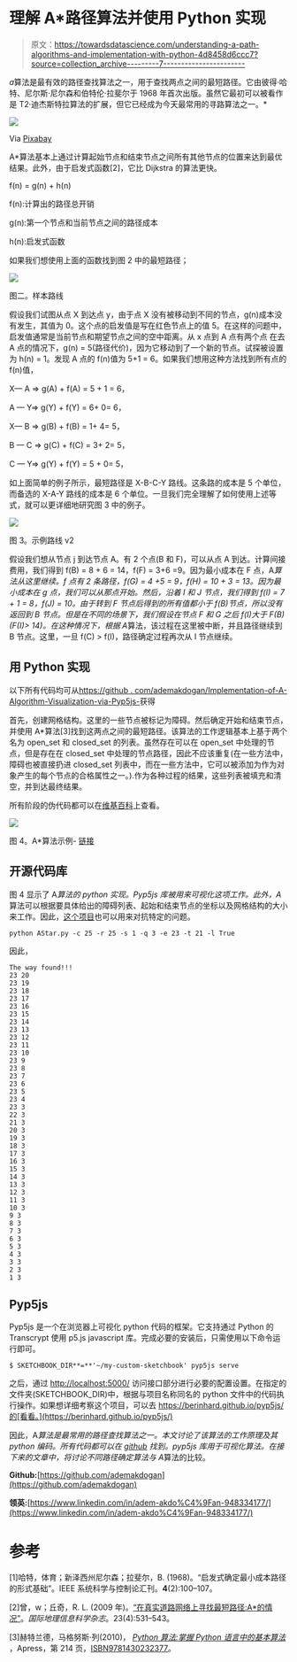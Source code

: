 # 理解 A*路径算法并使用 Python 实现

> 原文：<https://towardsdatascience.com/understanding-a-path-algorithms-and-implementation-with-python-4d8458d6ccc7?source=collection_archive---------7----------------------->

*a*算法是最有效的路径查找算法之一，用于查找两点之间的最短路径。它由彼得·哈特、尼尔斯·尼尔森和伯特伦·拉斐尔于 1968 年首次出版。虽然它最初可以被看作是 T2·迪杰斯特拉算法的扩展，但它已经成为今天最常用的寻路算法之一。*

![](img/bb704ce466ae4e5ffcf5d7ad31891c61.png)

Via [Pixabay](https://pixabay.com/photos/forest-wood-log-nature-brown-tree-1500482/)

A*算法基本上通过计算起始节点和结束节点之间所有其他节点的位置来达到最优结果。此外，由于启发式函数[2]，它比 Dijkstra 的算法更快。

f(n) = g(n) + h(n)

f(n):计算出的路径总开销

g(n):第一个节点和当前节点之间的路径成本

h(n):启发式函数

如果我们想使用上面的函数找到图 2 中的最短路径；

![](img/d666c0172b8463634b42922897e9ffcf.png)

图二。样本路线

假设我们试图从点 X 到达点 y，由于点 X 没有被移动到不同的节点，g(n)成本没有发生，其值为 0。这个点的启发值是写在红色节点上的值 5。在这样的问题中，启发值通常是当前节点和期望节点之间的空中距离。从 x 点到 A 点有两个点
在去 A 点的情况下，g(n) = 5(路径代价)，因为它移动到了一个新的节点。试探被设置为 h(n) = 1。发现 A 点的 f(n)值为 5+1 = 6。如果我们想用这种方法找到所有点的 f(n)值，

X— A => g(A) + f(A) = 5 + 1 = 6，

A — Y=> g(Y) + f(Y) = 6+ 0= 6，

X— B => g(B) + f(B) = 1+ 4= 5，

B — C => g(C) + f(C) = 3+ 2= 5，

C — Y=> g(Y) + f(Y) = 5 + 0= 5，

如上面简单的例子所示，最短路径是 X-B-C-Y 路线。这条路的成本是 5 个单位，而备选的 X-A-Y 路线的成本是 6 个单位。一旦我们完全理解了如何使用上述等式，就可以更详细地研究图 3 中的例子。

![](img/3757ff560291ad92c5bf9556d5a0f951.png)

图 3。示例路线 v2

假设我们想从节点 j 到达节点 A。有 2 个点(B 和 F)，可以从点 A 到达。计算间接费用，我们得到 f(B) = 8 + 6 = 14，f(F) = 3+6 =9。因为最小成本在 F 点，A*算法从这里继续。f 点有 2 条路径，f(G) = 4 +5 = 9，f(H) = 10 + 3 = 13。因为最小成本在 g 点，我们可以从那点开始。然后，沿着 I 和 J 节点，我们得到 f(I) = 7 + 1 = 8，f(J) = 10。由于转到 F 节点后得到的所有值都小于 f(B)节点，所以没有返回到 B 节点。但是在不同的场景下，我们假设在节点 F 和 G 之后 f(I)大于 F(B)(F(I)> 14)。在这种情况下，根据 A*算法，该过程在这里被中断，并且路径继续到 B 节点。这里，一旦 f(C) > f(I)，路径确定过程再次从 I 节点继续。

## 用 Python 实现

以下所有代码均可从[https://github . com/ademakdogan/Implementation-of-A-Algorithm-Visualization-via-Pyp5js-](https://github.com/ademakdogan/Implementation-of-A-Algorithm-Visualization-via-Pyp5js-)获得

首先，创建网格结构。这里的一些节点被标记为障碍。然后确定开始和结束节点，并使用 A*算法[3]找到这两点之间的最短路径。该算法的工作逻辑基本上基于两个名为 open_set 和 closed_set 的列表。虽然存在可以在 open_set 中处理的节点，但是存在在 closed_set 中处理的节点路径，因此不应该重复(在一些方法中，障碍也被直接扔进 closed_set 列表中，而在一些方法中，它可以被添加为作为对象产生的每个节点的合格属性之一。).作为各种过程的结果，这些列表被填充和清空，并到达最终结果。

所有阶段的伪代码都可以在[维基百科](https://en.wikipedia.org/wiki/A*_search_algorithm)上查看。

![](img/882be146ceae81d14620dccbb51ca240.png)

图 4。A*算法示例- [链接](https://github.com/ademakdogan/Implementation-of-A-Algorithm-Visualization-via-Pyp5js-)

## 开源代码库

图 4 显示了 A*算法的 python 实现。Pyp5js 库被用来可视化这项工作。此外，A*算法可以根据要具体给出的障碍列表、起始和结束节点的坐标以及网格结构的大小来工作。因此，[这个项目](https://github.com/ademakdogan/Implementation-of-A-Algorithm-Visualization-via-Pyp5js-)也可以用来对抗特定的问题。

```
python AStar.py -c 25 -r 25 -s 1 -q 3 -e 23 -t 21 -l True
```

因此，

```
The way found!!!
23 20
23 19
23 18
23 17
23 16
23 15
23 14
23 13
23 12
23 11
23 10
23 9
23 8
23 7
23 6
23 5
23 4
23 3
22 3
21 3
20 3
19 3
18 3
17 3
16 3
15 3
14 3
13 3
12 3
11 3
10 3
9 3
8 3
7 3
6 3
5 3
4 3
3 3
2 3
1 3
```

## Pyp5js

Pyp5js 是一个在浏览器上可视化 python 代码的框架。它支持通过 Python 的 Transcrypt 使用 p5.js javascript 库。完成必要的安装后，只需使用以下命令运行即可。

```
$ SKETCHBOOK_DIR**=**'~/my-custom-sketchbook' pyp5js serve
```

之后，通过 [http://localhost:5000/](http://localhost:5000/) 访问接口部分进行必要的配置设置。在指定的文件夹(SKETCHBOOK_DIR)中，根据与项目名称同名的 python 文件中的代码执行操作。如果想详细考察这个项目，可以去 https://berinhard.github.io/pyp5js/的[看看。](https://berinhard.github.io/pyp5js/)

因此，A*算法是最常用的路径查找算法之一。本文讨论了该算法的工作原理及其 python 编码。所有代码都可以在 [github](https://github.com/ademakdogan/Implementation-of-A-Algorithm-Visualization-via-Pyp5js-) 找到。pyp5js 库用于可视化算法。在接下来的文章中，将讨论不同路径确定算法与 A*算法的比较。

**Github:**[https://github.com/ademakdogan](https://github.com/ademakdogan)

**领英:**[https://www.linkedin.com/in/adem-akdo%C4%9Fan-948334177/](https://www.linkedin.com/in/adem-akdo%C4%9Fan-948334177/)

# 参考

[1]哈特，体育；新泽西州尼尔森；拉斐尔，B. (1968)。“启发式确定最小成本路径的形式基础”。IEEE 系统科学与控制论汇刊。**4**(2):100–107。

[2]曾，w；丘奇，R. L. (2009 年)。[“在真实道路网络上寻找最短路径:A*的情况”](https://zenodo.org/record/979689)。*国际地理信息科学杂志*。23(4):531–543。

[3]赫特兰德，马格努斯·列(2010)， [*Python 算法:掌握 Python 语言中的基本算法*](https://books.google.com/books?id=9_AXCmGDiz8C&pg=PA214) ，Apress，第 214 页，[ISBN](https://en.wikipedia.org/wiki/ISBN_(identifier))[9781430232377](https://en.wikipedia.org/wiki/Special:BookSources/9781430232377)。